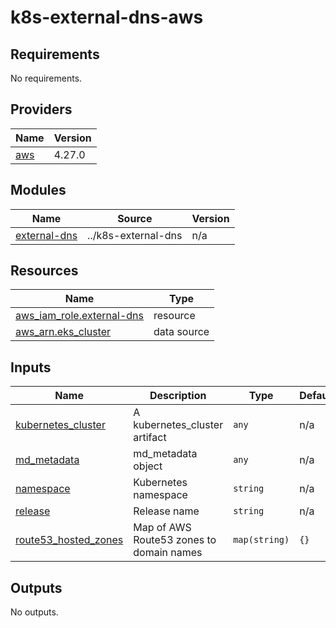 # k8s-external-dns-aws

<!-- BEGINNING OF PRE-COMMIT-TERRAFORM DOCS HOOK -->
## Requirements

No requirements.

## Providers

| Name | Version |
|------|---------|
| <a name="provider_aws"></a> [aws](#provider\_aws) | 4.27.0 |

## Modules

| Name | Source | Version |
|------|--------|---------|
| <a name="module_external-dns"></a> [external-dns](#module\_external-dns) | ../k8s-external-dns | n/a |

## Resources

| Name | Type |
|------|------|
| [aws_iam_role.external-dns](https://registry.terraform.io/providers/hashicorp/aws/latest/docs/resources/iam_role) | resource |
| [aws_arn.eks_cluster](https://registry.terraform.io/providers/hashicorp/aws/latest/docs/data-sources/arn) | data source |

## Inputs

| Name | Description | Type | Default | Required |
|------|-------------|------|---------|:--------:|
| <a name="input_kubernetes_cluster"></a> [kubernetes\_cluster](#input\_kubernetes\_cluster) | A kubernetes\_cluster artifact | `any` | n/a | yes |
| <a name="input_md_metadata"></a> [md\_metadata](#input\_md\_metadata) | md\_metadata object | `any` | n/a | yes |
| <a name="input_namespace"></a> [namespace](#input\_namespace) | Kubernetes namespace | `string` | n/a | yes |
| <a name="input_release"></a> [release](#input\_release) | Release name | `string` | n/a | yes |
| <a name="input_route53_hosted_zones"></a> [route53\_hosted\_zones](#input\_route53\_hosted\_zones) | Map of AWS Route53 zones to domain names | `map(string)` | `{}` | no |

## Outputs

No outputs.
<!-- END OF PRE-COMMIT-TERRAFORM DOCS HOOK -->
